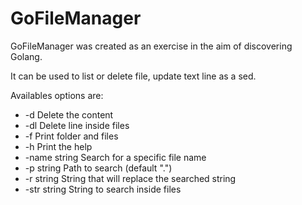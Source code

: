# GoFileManager

GoFileManager was created as an exercise in the aim of discovering Golang.

It can be used to list or delete file, update text line as a sed.

Availables options are:
*  -d    Delete the content
*  -dl   Delete line inside files
*  -f    Print folder and files
*  -h    Print the help
*  -name string
    Search for a specific file name
*  -p string
    Path to search (default ".")
*  -r string
    String that will replace the searched string
*  -str string
    String to search inside files
